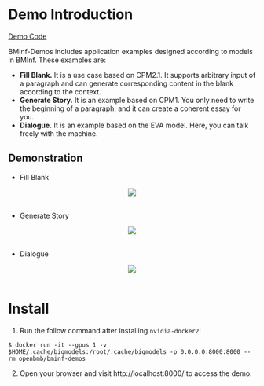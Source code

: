 # Demo Introduction

[Demo Code](https://github.com/OpenBMB/BMInf-demos)

BMInf-Demos includes application examples designed according to models in BMInf. These examples are:
+ **Fill Blank.** It is a use case based on CPM2.1. It supports arbitrary input of a paragraph and can generate corresponding content in the blank according to the context.
+ **Generate Story.** It is an example based on CPM1. You only need to write the beginning of a paragraph, and it can create a coherent essay for you.
+ **Dialogue.** It is an example based on the EVA model. Here, you can talk freely with the machine.

## Demonstration

+ Fill Blank
<div  align="center">    
<img src="https://raw.githubusercontent.com/OpenBMB/BMInf/master/docs/source/note/demo1.jpg" align=center />
</div>
<br/>

+ Generate Story

<div  align="center">    
<img src="https://raw.githubusercontent.com/OpenBMB/BMInf/master/docs/source/note/demo2.jpg" align=center />
</div>
<br/>

+ Dialogue
<div  align="center">    
<img src="https://raw.githubusercontent.com/OpenBMB/BMInf/master/docs/source/note/demo3.jpg" align=center />
</div>
<br/>

# **Install**

1. Run the follow command after installing `nvidia-docker2`:

```console
$ docker run -it --gpus 1 -v $HOME/.cache/bigmodels:/root/.cache/bigmodels -p 0.0.0.0:8000:8000 --rm openbmb/bminf-demos
```

2. Open your browser and visit http://localhost:8000/ to access the demo.
